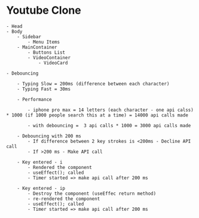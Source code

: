 # Youtube Clone

    - Head
    - Body
        - Sidebar
            - Menu Items
        - MainContainer
            - Buttons List
            - VideoContainer
                - VideoCard

    - Debouncing

        - Typing Slow = 200ms (difference between each character)
        - Typing Fast = 30ms

        - Performance

            - iphone pro max = 14 letters (each character - one api calss) * 1000 (if 1000 people search this at a time) = 14000 api calls made

            - with debouncing =  3 api calls * 1000 = 3000 api calls made

        - Debouncing with 200 ms
            - If difference between 2 key strokes is <200ms - Decline API call
            - If >200 ms - Make API call

        - Key entered - i
            - Rendered the component
            - useEffect(); called
            - Timer started => make api call after 200 ms

        - Key entered - ip
            - Destroy the component (useEffec return method)
            - re-rendered the component
            - useEffect(); called
            - Timer started => make api call after 200 ms                  